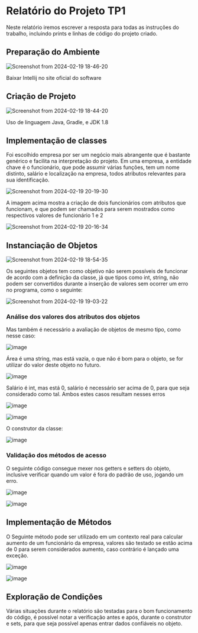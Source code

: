 # Relatório do Projeto TP1 
Neste relatório iremos escrever a resposta para todas as instruções do trabalho, incluindo prints e linhas de código do projeto criado.
## Preparação do Ambiente
![Screenshot from 2024-02-19 18-46-20](https://github.com/Fernando-infnet/TP-1/assets/132312334/20e8ba4a-560b-40d6-a8ee-fcf3054f02d2)

Baixar Intellij no site oficial do software

## Criação de Projeto
![Screenshot from 2024-02-19 18-44-20](https://github.com/Fernando-infnet/TP-1/assets/132312334/d9c75f73-2cee-46a0-b2c6-50b215a2276e)

Uso de linguagem Java, Gradle, e JDK 1.8

## Implementação de classes
Foi escolhido empresa por ser um negócio mais abrangente que é bastante genérico e facilita na interpretação do projeto.
Em uma empresa, a entidade chave é o funcionário, que pode assumir várias funções, tem um nome distinto, salário e localização na empresa, todos atributos relevantes para sua identificação.

![Screenshot from 2024-02-19 20-19-30](https://github.com/Fernando-infnet/TP-1/assets/132312334/bbe31d68-3372-400b-982f-f64f568eab09)

A imagem acima mostra a criação de dois funcionários com atributos que funcionam, e que podem ser chamados para serem mostrados como respectivos valores de funcionário 1 e 2

![Screenshot from 2024-02-19 20-16-34](https://github.com/Fernando-infnet/TP-1/assets/132312334/ca47263c-c342-4e0f-bccd-81f1ae67180d)

## Instanciação de Objetos

![Screenshot from 2024-02-19 18-54-35](https://github.com/Fernando-infnet/TP-1/assets/132312334/f7bc1abd-822b-4209-b7d2-2002218f38d2)

Os seguintes objetos tem como objetivo não serem possíveis de funcionar de acordo com a definição da classe, já que tipos como int, string, não podem ser convertidos durante a inserção de valores sem ocorrer um erro no programa, como o seguinte:

![Screenshot from 2024-02-19 19-03-22](https://github.com/Fernando-infnet/TP-1/assets/132312334/2538e834-8fdf-45f9-8fbf-a2bc6b11176a)

### Análise dos valores dos atributos dos objetos

Mas também é necessário a avaliação de objetos de mesmo tipo, como nesse caso:

![image](https://github.com/Fernando-infnet/TP-1/assets/132312334/b15b562f-1310-45a0-93bb-54a7c2c1f43e)

Área é uma string, mas está vazia, o que não é bom para o objeto, se for utilizar do valor deste objeto no futuro.

![image](https://github.com/Fernando-infnet/TP-1/assets/132312334/a4c16cbb-555a-4b80-8907-ccfd1684d751)

Salário é int, mas está 0, salário é necessário ser acima de 0, para que seja considerado como tal.
Ambos estes casos resultam nesses erros

![image](https://github.com/Fernando-infnet/TP-1/assets/132312334/9982a5c3-f814-40d5-8752-1dc3285fd9d9)

![image](https://github.com/Fernando-infnet/TP-1/assets/132312334/8488a980-1237-40a7-8185-8a781dd9aeba)

O construtor da classe:

![image](https://github.com/Fernando-infnet/TP-1/assets/132312334/8691df04-34cc-4c35-89b5-266b2f9460d6)

### Validação dos métodos de acesso
O seguinte código consegue mexer nos getters e setters do objeto, inclusive verificar quando um valor é fora do padrão de uso, jogando um erro.

![image](https://github.com/Fernando-infnet/TP-1/assets/132312334/16697153-86ad-4e08-bac2-b4ca0d8d0a92)

![image](https://github.com/Fernando-infnet/TP-1/assets/132312334/426af7cc-7c0f-4470-a844-1aed8f1d55dc)

## Implementação de Métodos
O Seguinte método pode ser utilizado em um contexto real para calcular aumento de um funcionário da empresa, valores são testado se estão acima de 0 para serem considerados aumento, caso contrário é lançado uma exceção.

![image](https://github.com/Fernando-infnet/TP-1/assets/132312334/845de543-8d46-4f99-a5b4-e31664e6b2d9)

![image](https://github.com/Fernando-infnet/TP-1/assets/132312334/1f1ede55-58ed-44d6-954b-91d15bcff714)

## Exploração de Condições
Várias situações durante o relatório são testadas para o bom funcionamento do código, é possível notar a verificação antes e após, durante o construtor e sets, para que seja possível apenas entrar dados confiáveis no objeto.
